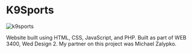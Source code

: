 # K9Sports

![k9sports](https://user-images.githubusercontent.com/31717032/115482795-b383d200-a20c-11eb-9aa4-d83ce1e46da7.png)


Website built using HTML, CSS, JavaScript, and PHP.
Built as part of WEB 3400, Wed Design 2.
My partner on this project was Michael Zalypko.

